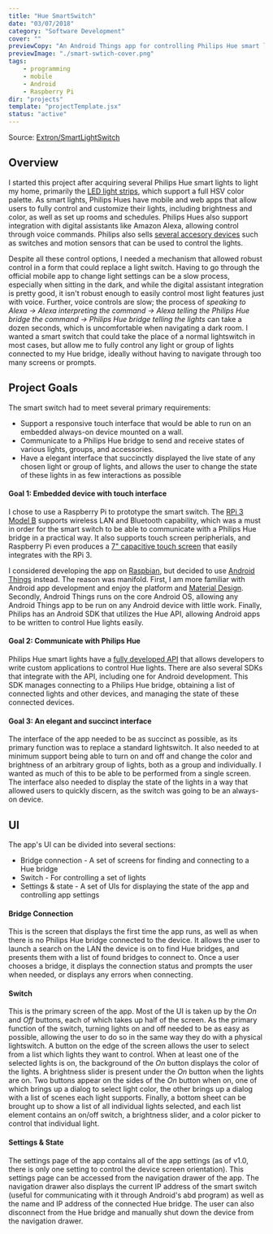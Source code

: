 ```yaml
---
title: "Hue SmartSwitch"
date: "03/07/2018"
category: "Software Development"
cover: ""
previewCopy: "An Android Things app for controlling Philips Hue smart lights"
previewImage: "./smart-swtich-cover.png"
tags:
    - programming
    - mobile
    - Android
    - Raspberry Pi
dir: "projects"
template: "projectTemplate.jsx"
status: "active"
---
```

Source: [Extron/SmartLightSwitch](https://github.com/Extron/SmartLightSwitch)

## Overview
I started this project after acquiring several Philips Hue smart lights to light my home, primarily the [LED light strips](https://www2.meethue.com/en-us/p/hue-white-and-color-ambiance-lightstrip-plus-na-base/719015548), which support a full HSV color palette. As smart lights, Philips Hues have mobile and web apps that allow users to fully control and customize their lights, including brightness and color, as well as set up rooms and schedules. Philips Hues also support integration with digital assistants like Amazon Alexa, allowing control through voice commands. Philips also sells [several accesory devices](https://www2.meethue.com/en-us/products/controls#filters=CONTROLS_SU&sliders=&support=&price=&priceBoxes=&page=&layout=12.subcategory.p-grid-icon) such as switches and motion sensors that can be used to control the lights.

Despite all these control options, I needed a mechanism that allowed robust control in a form that could replace a light switch. Having to go through the official mobile app to change light settings can be a slow process, especially when sitting in the dark, and while the digital assistant integration is pretty good, it isn't robust enough to easily control most light features just with voice. Further, voice controls are slow; the process of *speaking to Alexa -> Alexa interpreting the command -> Alexa telling the Philips Hue bridge the command -> Philips Hue bridge telling the lights* can take a dozen seconds, which is uncomfortable when navigating a dark room. I wanted a smart switch that could take the place of a normal lightswitch in most cases, but allow me to fully control any light or group of lights connected to my Hue bridge, ideally without having to navigate through too many screens or prompts.

## Project Goals
The smart switch had to meet several primary requirements:
* Support a responsive touch interface that would be able to run on an embedded always-on device mounted on a wall.
* Communicate to a Philips Hue bridge to send and receive states of various lights, groups, and accessories.
* Have a elegant interface that succinctly displayed the live state of any chosen light or group of lights, and allows the user to change the state of these lights in as few interactions as possible

#### Goal 1: Embedded device with touch interface
I chose to use a Raspberry Pi to prototype the smart switch. The [RPi 3 Model B](https://www.raspberrypi.org/products/raspberry-pi-3-model-b/) supports wireless LAN and Bluetooth capability, which was a must in order for the smart switch to be able to communicate with a Philips Hue bridge in a practical way. It also supports touch screen peripherials, and Raspberry Pi even produces a [7" capacitive touch screen](https://www.raspberrypi.org/products/raspberry-pi-touch-display/) that easily integrates with the RPi 3.

I considered developing the app on [Raspbian](https://www.raspberrypi.org/downloads/raspbian/), but decided to use [Android Things](https://developer.android.com/things/index.html) instead. The reason was manifold. First, I am more familiar with Android app development and enjoy the platform and [Material Design](https://material.io/). Secondly, Android Things runs on the core Android OS, allowing any Android Things app to be run on any Android device with little work. Finally, Philips has an Android SDK that utilizes the Hue API, allowing Android apps to be written to control Hue lights easily. 

#### Goal 2: Communicate with Philips Hue
Philips Hue smart lights have a [fully developed API](https://www.developers.meethue.com/) that allows developers to write custom applications to control Hue lights. There are also several SDKs that integrate with the API, including one for Android development. This SDK manages connecting to a Philips Hue bridge, obtaining a list of connected lights and other devices, and managing the state of these connected devices.

#### Goal 3: An elegant and succinct interface
The interface of the app needed to be as succinct as possible, as its primary function was to replace a standard lightswitch. It also needed to at minimum support being able to turn on and off and change the color and brightness of an arbitrary group of lights, both as a group and individually. I wanted as much of this to be able to be performed from a single screen. The interface also needed to display the state of the lights in a way that allowed users to quickly discern, as the switch was going to be an always-on device.

## UI
The app's UI can be divided into several sections:
* Bridge connection - A set of screens for finding and connecting to a Hue bridge
* Switch - For controlling a set of lights
* Settings & state - A set of UIs for displaying the state of the app and controlling app settings

#### Bridge Connection
This is the screen that displays the first time the app runs, as well as when there is no Philips Hue bridge connected to the device. It allows the user to launch a search on the LAN the device is on to find Hue bridges, and presents them with a list of found bridges to connect to. Once a user chooses a bridge, it displays the connection status and prompts the user when needed, or displays any errors when connecting.

#### Switch
This is the primary screen of the app. Most of the UI is taken up by the *On* and *Off* buttons, each of which takes up half of the screen. As the primary function of the switch, turning lights on and off needed to be as easy as possible, allowing the user to do so in the same way they do with a physical lightswitch. A button on the edge of the screen allows the user to select from a list which lights they want to control. When at least one of the selected lights is on, the background of the *On* button displays the color of the lights. A brightness slider is present under the *On* button when the lights are on. Two buttons appear on the sides of the *On* button when on, one of which brings up a dialog to select light color, the other brings up a dialog with a list of scenes each light supports. Finally, a bottom sheet can be brought up to show a list of all individual lights selected, and each list element contains an on/off switch, a brightness slider, and a color picker to control that individual light.

#### Settings & State
The settings page of the app contains all of the app settings (as of v1.0, there is only one setting to control the device screen orientation). This settings page can be accessed from the navigation drawer of the app.  The navigation drawer also displays the current IP address of the smart switch (useful for communicating with it through Android's abd program) as well as the name and IP address of the connected Hue bridge.  The user can also disconnect from the Hue bridge and manually shut down the device from the navigation drawer.